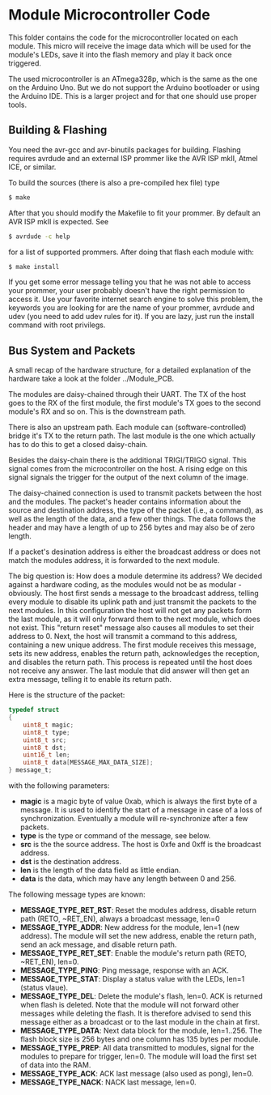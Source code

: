 # Module Microcontroller Code
This folder contains the code for the microcontroller located on each module. This micro will receive the image data which will be used for the module's LEDs, save it into the flash memory and play it back once triggered.

The used microcontroller is an ATmega328p, which is the same as the one on the Arduino Uno. But we do not support the Arduino bootloader or using the Arduino IDE. This is a larger project and for that one should use proper tools.

## Building & Flashing
You need the avr-gcc and avr-binutils packages for building. Flashing requires avrdude and an external ISP prommer like the AVR ISP mkII, Atmel ICE, or similar.

To build the sources (there is also a pre-compiled hex file) type
```sh
$ make
```

After that you should modify the Makefile to fit your prommer. By default an AVR ISP mkII is expected. See
```sh
$ avrdude -c help
```
for a list of supported prommers. After doing that flash each module with:
```sh
$ make install
```
If you get some error message telling you that he was not able to access your prommer, your user probably doesn't have the right permission to access it. Use your favorite internet search engine to solve this problem, the keywords you are looking for are the name of your prommer, avrdude and udev (you need to add udev rules for it). If you are lazy, just run the install command with root privilegs.

## Bus System and Packets
A small recap of the hardware structure, for a detailed explanation of the hardware take a look at the folder ../Module_PCB.

The modules are daisy-chained through their UART. The TX of the host goes to the RX of the first module, the first module's TX goes to the second module's RX and so on. This is the downstream path.

There is also an upstream path. Each module can (software-controlled) bridge it's TX to the return path. The last module is the one which actually has to do this to get a closed daisy-chain.

Besides the daisy-chain there is the additional TRIGI/TRIGO signal. This signal comes from the microcontroller on the host. A rising edge on this signal signals the trigger for the output of the next column of the image.

The daisy-chained connection is used to transmit packets between the host and the modules. The packet's header contains information about the source and destination address, the type of the packet (i.e., a command), as well as the length of the data, and a few other things. The data follows the header and may have a length of up to 256 bytes and may also be of zero length.

If a packet's desination address is either the broadcast address or does not match the modules address, it is forwarded to the next module.

The big question is: How does a module determine its address? We decided against a hardware coding, as the modules would not be as modular - obviously. The host first sends a message to the broadcast address, telling every module to disable its uplink path and just transmit the packets to the next modules. In this configuration the host will not get any packets form the last module, as it will only forward them to the next module, which does not exist. This "return reset" message also causes all modules to set their address to 0. Next, the host will transmit a command to this address, containing a new unique address. The first module receives this message, sets its new address, enables the return path, acknowledges the reception, and disables the return path. This process is repeated until the host does not receive any answer. The last module that did answer will then get an extra message, telling it to enable its return path.

Here is the structure of the packet:
```c
typedef struct
{
    uint8_t magic;
    uint8_t type;
    uint8_t src;
    uint8_t dst;
    uint16_t len;
    uint8_t data[MESSAGE_MAX_DATA_SIZE];
} message_t;

```
with the following parameters:
- **magic** is a magic byte of value 0xab, which is always the first byte of a message. It is used to identify the start of a message in case of a loss of synchronization. Eventually a module will re-synchronize after a few packets.
- **type** is the type or command of the message, see below.
- **src** is the the source address. The host is 0xfe and 0xff is the broadcast address.
- **dst** is the destination address.
- **len** is the length of the data field as little endian.
- **data** is the data, which may have any length between 0 and 256.

The following message types are known:
- **MESSAGE_TYPE_RET_RST**: Reset the modules address, disable return path (RETO, ~RET_EN), always a broadcast message, len=0
- **MESSAGE_TYPE_ADDR**: New address for the module, len=1 (new address). The module will set the new address, enable the return path, send an ack message, and disable return path.
- **MESSAGE_TYPE_RET_SET**: Enable the module's return path (RETO, ~RET_EN), len=0.
- **MESSAGE_TYPE_PING**: Ping message, response with an ACK.
- **MESSAGE_TYPE_STAT**: Display a status value with the LEDs, len=1 (status vlaue).
- **MESSAGE_TYPE_DEL**: Delete the module's flash, len=0. ACK is returned when flash is deleted. Note that the module will not forward other messages while deleting the flash. It is therefore advised to send this message either as a broadcast or to the last module in the chain at first.
- **MESSAGE_TYPE_DATA**: Next data block for the module, len=1..256. The flash block size is 256 bytes and one column has 135 bytes per module.
- **MESSAGE_TYPE_PREP**: All data transmitted to modules, signal for the modules to prepare for trigger, len=0. The module will load the first set of data into the RAM.
- **MESSAGE_TYPE_ACK**: ACK last message (also used as pong), len=0.
- **MESSAGE_TYPE_NACK**: NACK last message, len=0.
